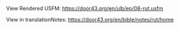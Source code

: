 View Rendered USFM: https://door43.org/en/ulb/ep/08-rut.usfm

View in translationNotes: https://door43.org/en/bible/notes/rut/home
